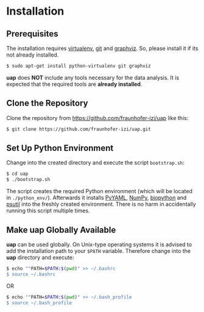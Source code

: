 <!--
  This is the documentation for rnaseq-pipeline. Please keep lines under
  80 characters if you can and start each sentence on a new line as it 
  decreases maintenance and makes diffs more readable.
-->

<!--
  This document aims to describe how to install **uap**.
-->

# Installation

## Prerequisites

The installation requires [virtualenv](https://pypi.python.org/pypi/virtualenv),
[git](https://git-scm.com/) and [graphviz](http://www.graphviz.org/).
So, please install it if its not already installed.

```bash
$ sudo apt-get install python-virtualenv git graphviz
```

**uap** does **NOT** include any tools necessary for the data analysis.
It is expected that the required tools are **already installed**.

## Clone the Repository

Clone the repository from https://github.com/fraunhofer-izi/uap like this:

```bash
$ git clone https://github.com/fraunhofer-izi/uap.git
```

## Set Up Python Environment

Change into the created directory and execute the script `bootstrap.sh`:

```bash
$ cd uap
$ ./bootstrap.sh
```

The script creates the required Python environment (which will be located in
`./python_env/`).
Afterwards it installs [PyYAML](https://pypi.python.org/pypi/PyYAML),
[NumPy](https://pypi.python.org/pypi/numpy),
[biopython](https://pypi.python.org/pypi/biopython)
and [psutil](https://pypi.python.org/pypi/psutil) into the freshly
created environment.
There is no harm in accidentally running this script multiple times.

## Make **uap** Globally Available

**uap** can be used globally.
On Unix-type operating systems it is advised to add the installation path to
your ``$PATH`` variable.
Therefore change into the **uap** directory and execute:

```bash
$ echo ""PATH=$PATH:$(pwd)" >> ~/.bashrc 
$ source ~/.bashrc
```

OR

```bash
$ echo ""PATH=$PATH:$(pwd)" >> ~/.bash_profile
$ source ~/.bash_profile
```